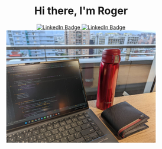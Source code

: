 <div id="header" align="center">
  <h1>
   Hi there, I'm Roger
  </h1>
  <div id="badges">
  <a href="https://medium.com/@rogerchang7904">
    <img src="https://img.shields.io/badge/Medium-black?style=for-the-badge&logo=medium&logoColor=white" alt="LinkedIn Badge"/>
  </a>
    
  <a href="https://www.linkedin.com/in/%E6%9F%8F%E6%99%BA-%E6%98%8C-60441221b">
    <img src="https://img.shields.io/badge/LinkedIn-blue?style=for-the-badge&logo=linkedin&logoColor=white" alt="LinkedIn Badge"/>
  </a>
  </div>
  <img src="banner.jpg" width="80%"/>
</div>
